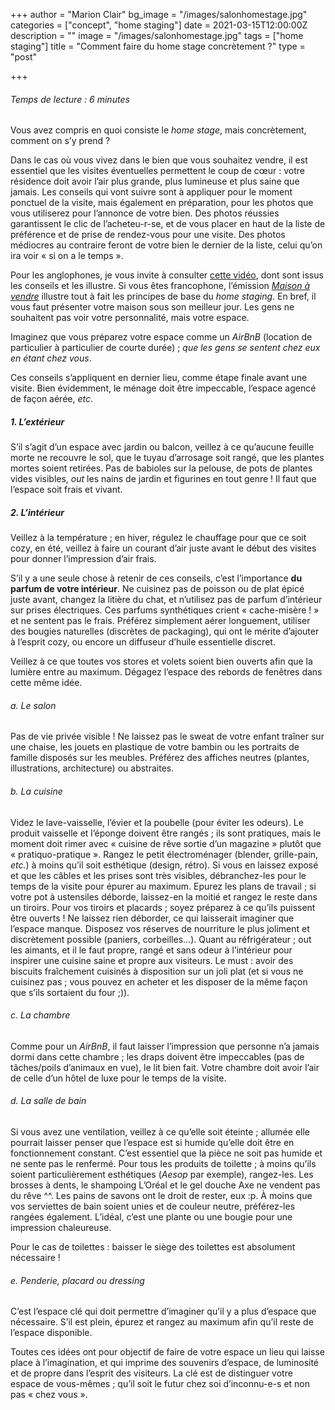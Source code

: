 +++
author = "Marion Clair"
bg_image = "/images/salonhomestage.jpg"
categories = ["concept", "home staging"]
date = 2021-03-15T12:00:00Z
description = ""
image = "/images/salonhomestage.jpg"
tags = ["home staging"]
title = "Comment faire du home stage concrètement ?"
type = "post"

+++
###### Temps de lecture : 6 minutes

Vous avez compris en quoi consiste le _home stage_, mais concrètement, comment on s’y prend ?

Dans le cas où vous vivez dans le bien que vous souhaitez vendre, il est essentiel que les visites éventuelles permettent le coup de cœur : votre résidence doit avoir l’air plus grande, plus lumineuse et plus saine que jamais. Les conseils qui vont suivre sont à appliquer pour le moment ponctuel de la visite, mais également en préparation, pour les photos que vous utiliserez pour l’annonce de votre bien. Des photos réussies garantissent le clic de l’acheteu-r-se, et de vous placer en haut de la liste de préférence et de prise de rendez-vous pour une visite. Des photos médiocres au contraire feront de votre bien le dernier de la liste, celui qu’on ira voir « si on a le temps ».

Pour les anglophones, je vous invite à consulter [cette vidéo](https://www.youtube.com/watch?v=EHGDj7aXq4w&list=LL&index=2), dont sont issus les conseils et les illustre. Si vous êtes francophone, l’émission [_Maison à vendre_](https://www.6play.fr/maison-a-vendre-p_874) illustre tout à fait les principes de base du _home staging_. En bref, il vous faut présenter votre maison sous son meilleur jour. Les gens ne souhaitent pas voir votre personnalité, mais votre espace.

Imaginez que vous préparez votre espace comme un _AirBnB_ (location de particulier à particulier de courte durée) ; _que les gens se sentent chez eux en étant chez vous_.

Ces conseils s’appliquent en dernier lieu, comme étape finale avant une visite. Bien évidemment, le ménage doit être impeccable, l’espace agencé de façon aérée, _etc_.

##### 1. L’extérieur

S’il s’agit d’un espace avec jardin ou balcon, veillez à ce qu’aucune feuille morte ne recouvre le sol, que le tuyau d’arrosage soit rangé, que les plantes mortes soient retirées. Pas de babioles sur la pelouse, de pots de plantes vides visibles, _out_ les nains de jardin et figurines en tout genre ! Il faut que l’espace soit frais et vivant.

##### 2. L’intérieur

Veillez à la température ; en hiver, régulez le chauffage pour que ce soit cozy, en été, veillez à faire un courant d’air juste avant le début des visites pour donner l’impression d’air frais.

S’il y a une seule chose à retenir de ces conseils, c’est l’importance **du parfum de votre intérieur**. Ne cuisinez pas de poisson ou de plat épicé juste avant, changez la litière du chat, et n’utilisez pas de parfum d’intérieur sur prises électriques. Ces parfums synthétiques crient « cache-misère ! » et ne sentent pas le frais. Préférez simplement aérer longuement, utiliser des bougies naturelles (discrètes de packaging), qui ont le mérite d’ajouter à l’esprit cozy, ou encore un diffuseur d’huile essentielle discret.

Veillez à ce que toutes vos stores et volets soient bien ouverts afin que la lumière entre au maximum. Dégagez l’espace des rebords de fenêtres dans cette même idée.

###### a. Le salon

Pas de vie privée visible ! Ne laissez pas le sweat de votre enfant traîner sur une chaise, les jouets en plastique de votre bambin ou les portraits de famille disposés sur les meubles. Préférez des affiches neutres (plantes, illustrations, architecture) ou abstraites.

###### b. La cuisine

Videz le lave-vaisselle, l’évier et la poubelle (pour éviter les odeurs). Le produit vaisselle et l’éponge doivent être rangés ; ils sont pratiques, mais le moment doit rimer avec « cuisine de rêve sortie d’un magazine » plutôt que « pratiquo-pratique ». Rangez le petit électroménager (blender, grille-pain, _etc._) à moins qu’il soit esthétique (design, rétro). Si vous en laissez exposé et que les câbles et les prises sont très visibles, débranchez-les pour le temps de la visite pour épurer au maximum. Epurez les plans de travail ; si votre pot à ustensiles déborde, laissez-en la moitié et rangez le reste dans un tiroirs. Pour vos tiroirs et placards ; soyez préparez à ce qu’ils puissent être ouverts ! Ne laissez rien déborder, ce qui laisserait imaginer que l’espace manque. Disposez vos réserves de nourriture le plus joliment et discrètement possible (paniers, corbeilles…). Quant au réfrigérateur ; out les aimants, et il le faut propre, rangé et sans odeur à l’intérieur pour inspirer une cuisine saine et propre aux visiteurs. Le must : avoir des biscuits fraîchement cuisinés à disposition sur un joli plat (et si vous ne cuisinez pas ; vous pouvez en acheter et les disposer de la même façon que s’ils sortaient du four ;)).

###### c. La chambre

Comme pour un _AirBnB_, il faut laisser l’impression que personne n’a jamais dormi dans cette chambre ; les draps doivent être impeccables (pas de tâches/poils d’animaux en vue), le lit bien fait. Votre chambre doit avoir l’air de celle d’un hôtel de luxe pour le temps de la visite.

###### d. La salle de bain

Si vous avez une ventilation, veillez à ce qu’elle soit éteinte ; allumée elle pourrait laisser penser que l’espace est si humide qu’elle doit être en fonctionnement constant. C’est essentiel que la pièce ne soit pas humide et ne sente pas le renfermé. Pour tous les produits de toilette ; à moins qu’ils soient particulièrement esthétiques (_Aesop_ par exemple), rangez-les. Les brosses à dents, le shampoing L’Oréal et le gel douche Axe ne vendent pas du rêve ^^. Les pains de savons ont le droit de rester, eux :p. À moins que vos serviettes de bain soient unies et de couleur neutre, préférez-les rangées également. L’idéal, c’est une plante ou une bougie pour une impression chaleureuse.

Pour le cas de toilettes : baisser le siège des toilettes est absolument nécessaire !

###### e. Penderie, placard ou dressing

C’est l’espace clé qui doit permettre d’imaginer qu’il y a plus d’espace que nécessaire. S’il est plein, épurez et rangez au maximum afin qu’il reste de l’espace disponible.

Toutes ces idées ont pour objectif de faire de votre espace un lieu qui laisse place à l’imagination, et qui imprime des souvenirs d’espace, de luminosité et de propre dans l’esprit des visiteurs. La clé est de distinguer votre espace de vous-mêmes ; qu’il soit le futur chez soi d’inconnu-e-s et non pas « chez vous ».